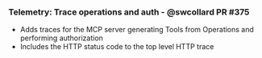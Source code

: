 ### Telemetry: Trace operations and auth - @swcollard PR #375

* Adds traces for the MCP server generating Tools from Operations and performing authorization
* Includes the HTTP status code to the top level HTTP trace